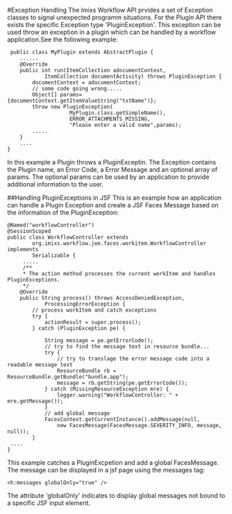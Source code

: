 #Exception Handling 
The Imixs Workflow API prvides a set of Exception classes to signal unexpected
 programm situations. For the Plugin API there exists the specific Exception type 'PluginException'. This exception can be used throw an exception in a plugin which can be handled by  a workflow application.See the following example:

	 public class MyPlugin extends AbstractPlugin {
	    ......
	 	@Override
		public int run(ItemCollection adocumentContext,
				ItemCollection documentActivity) throws PluginException {
			documentContext = adocumentContext;
			// some code going wrong.....
			Object[] params={documentContext.getItemValueString("txtName")};
			throw new PluginException(
						MyPlugin.class.getSimpleName(),
						ERROR_ATTACHMENTS_MISSING,
						"Please enter a valid name",params);
			.....
		} 
		....
	}

In this example a Plugin throws a PluginExceptin. The Exception contains the  Plugin name, an Error Code, a Error Message and an optional array of params.  The optional params can be used by an application to provide additional information to the user. 
 
##Handling PluginExceptions in JSF
This is an example how an application can handle a Plugin Exception and create a JSF Faces Message based on the information of the PluginException:
 
	
	@Named("workflowController")
	@SessionScoped
	public class WorkflowController extends
			org.imixs.workflow.jee.faces.workitem.WorkflowController implements
			Serializable {
		 .....
		 /**
		 * The action method processes the current workItem and handles PluginExceptions.
		 */
		@Override
		public String process() throws AccessDeniedException,
				ProcessingErrorException {
			// process workItem and catch exceptions
			try {
				actionResult = super.process();
			} catch (PluginException pe) {
	
				String message = pe.getErrorCode();
				// try to find the message text in resource bundle...
				try {
					// try to translage the error message code into a readable message text
					ResourceBundle rb = ResourceBundle.getBundle("bundle.app");
					message = rb.getString(pe.getErrorCode());
				} catch (MissingResourceException mre) {
					logger.warning("WorkflowController: " + mre.getMessage());
				}
				// add global message
				FacesContext.getCurrentInstance().addMessage(null,
					new FacesMessage(FacesMessage.SEVERITY_INFO, message, null));
			} 
	 ....
	}
 
This example catches a PluginExcpetion and add a global FacesMessage. The message can be displayed in a jsf page using the messages tag:
 
    <h:messages globalOnly="true" />
 	
The attribute 'globalOnly' indicates to display global messages not bound to a specific JSF input element.	